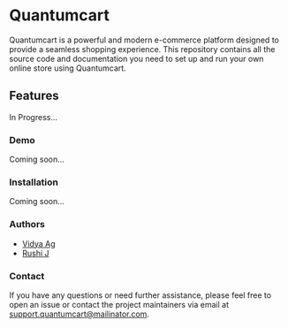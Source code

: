 # Quantumcart
Quantumcart is a powerful and modern e-commerce platform designed to provide a seamless shopping experience. This repository contains all the source code and documentation you need to set up and run your own online store using Quantumcart.

## Features
In Progress...

### Demo
Coming soon...

### Installation
Coming soon...

### Authors
- [Vidya Ag](https://github.com/VidyaAg)
- [Rushi J](https://github.com/rushij27)

### Contact
If you have any questions or need further assistance, please feel free to open an issue or contact the project maintainers via email at [support.quantumcart@mailinator.com](mailto:support.quantumcart@mailinator.com).
